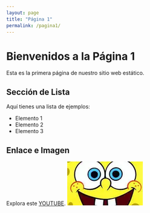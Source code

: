 ```yaml
---
layout: page
title: "Página 1"
permalink: /pagina1/
---
```


# Bienvenidos a la Página 1

Esta es la primera página de nuestro sitio web estático.

## Sección de Lista

Aquí tienes una lista de ejemplos:
- Elemento 1
- Elemento 2
- Elemento 3

## Enlace e Imagen

Explora este [YOUTUBE](https://www.youtube.com).
![Imagen de ejemplo](./bob.jpg)
